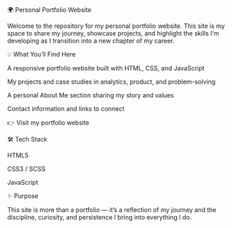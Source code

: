 🌍 Personal Portfolio Website

Welcome to the repository for my personal portfolio website. This site is my space to share my journey, showcase projects, and highlight the skills I’m developing as I transition into a new chapter of my career.

💡 What You’ll Find Here

A responsive portfolio website built with HTML, CSS, and JavaScript

My projects and case studies in analytics, product, and problem-solving

A personal About Me section sharing my story and values

Contact information and links to connect

👉 Visit my portfolio website

🛠️ Tech Stack

HTML5

CSS3 / SCSS

JavaScript

✨ Purpose

This site is more than a portfolio — it’s a reflection of my journey and the discipline, curiosity, and persistence I bring into everything I do.
